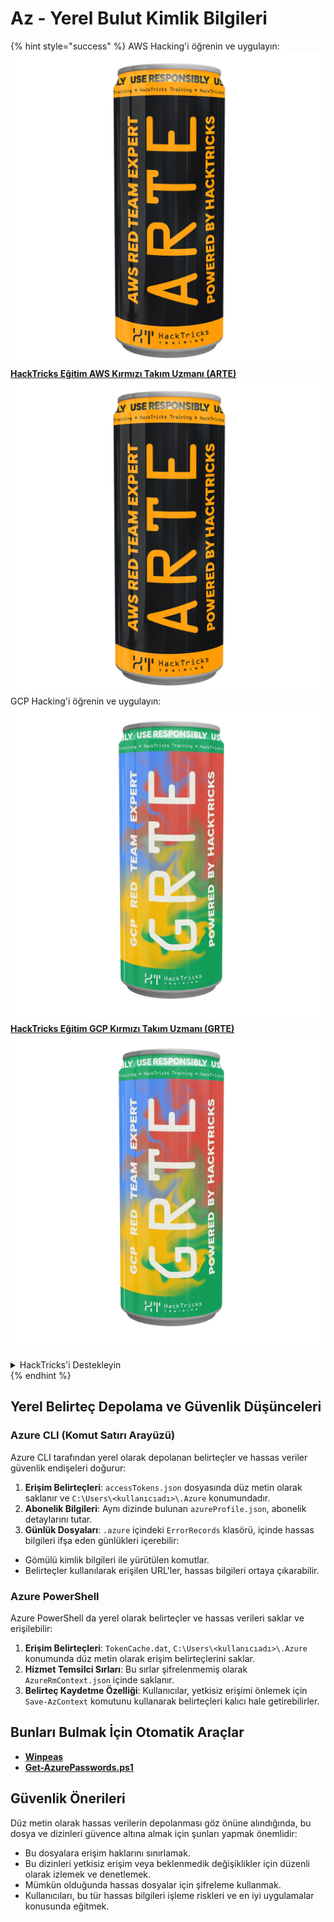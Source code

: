 # Az - Yerel Bulut Kimlik Bilgileri

{% hint style="success" %}
AWS Hacking'i öğrenin ve uygulayın: <img src="/.gitbook/assets/image.png" alt="" data-size="line">[**HackTricks Eğitim AWS Kırmızı Takım Uzmanı (ARTE)**](https://training.hacktricks.xyz/courses/arte)<img src="/.gitbook/assets/image.png" alt="" data-size="line">\
GCP Hacking'i öğrenin ve uygulayın: <img src="/.gitbook/assets/image (2).png" alt="" data-size="line">[**HackTricks Eğitim GCP Kırmızı Takım Uzmanı (GRTE)**<img src="/.gitbook/assets/image (2).png" alt="" data-size="line">](https://training.hacktricks.xyz/courses/grte)

<details>

<summary>HackTricks'i Destekleyin</summary>

* [**Abonelik planlarını**](https://github.com/sponsors/carlospolop) kontrol edin!
* 💬 [**Discord grubuna**](https://discord.gg/hRep4RUj7f) katılın veya [**telegram grubuna**](https://t.me/peass) katılın veya bizi **Twitter** 🐦 [**@hacktricks\_live**](https://twitter.com/hacktricks\_live)** takip edin.**
* Hassas bilgileri işlerken riskleri ve en iyi uygulamaları kullanıcılarına öğretin.

</details>
{% endhint %}

## Yerel Belirteç Depolama ve Güvenlik Düşünceleri

### Azure CLI (Komut Satırı Arayüzü)

Azure CLI tarafından yerel olarak depolanan belirteçler ve hassas veriler güvenlik endişeleri doğurur:

1. **Erişim Belirteçleri**: `accessTokens.json` dosyasında düz metin olarak saklanır ve `C:\Users\<kullanıcıadı>\.Azure` konumundadır.
2. **Abonelik Bilgileri**: Aynı dizinde bulunan `azureProfile.json`, abonelik detaylarını tutar.
3. **Günlük Dosyaları**: `.azure` içindeki `ErrorRecords` klasörü, içinde hassas bilgileri ifşa eden günlükleri içerebilir:
- Gömülü kimlik bilgileri ile yürütülen komutlar.
- Belirteçler kullanılarak erişilen URL'ler, hassas bilgileri ortaya çıkarabilir.

### Azure PowerShell

Azure PowerShell da yerel olarak belirteçler ve hassas verileri saklar ve erişilebilir:

1. **Erişim Belirteçleri**: `TokenCache.dat`, `C:\Users\<kullanıcıadı>\.Azure` konumunda düz metin olarak erişim belirteçlerini saklar.
2. **Hizmet Temsilci Sırları**: Bu sırlar şifrelenmemiş olarak `AzureRmContext.json` içinde saklanır.
3. **Belirteç Kaydetme Özelliği**: Kullanıcılar, yetkisiz erişimi önlemek için `Save-AzContext` komutunu kullanarak belirteçleri kalıcı hale getirebilirler.

## Bunları Bulmak İçin Otomatik Araçlar

* [**Winpeas**](https://github.com/carlospolop/PEASS-ng/tree/master/winPEAS/winPEASexe)
* [**Get-AzurePasswords.ps1**](https://github.com/NetSPI/MicroBurst/blob/master/AzureRM/Get-AzurePasswords.ps1)

## Güvenlik Önerileri

Düz metin olarak hassas verilerin depolanması göz önüne alındığında, bu dosya ve dizinleri güvence altına almak için şunları yapmak önemlidir:
- Bu dosyalara erişim haklarını sınırlamak.
- Bu dizinleri yetkisiz erişim veya beklenmedik değişiklikler için düzenli olarak izlemek ve denetlemek.
- Mümkün olduğunda hassas dosyalar için şifreleme kullanmak.
- Kullanıcıları, bu tür hassas bilgileri işleme riskleri ve en iyi uygulamalar konusunda eğitmek.
